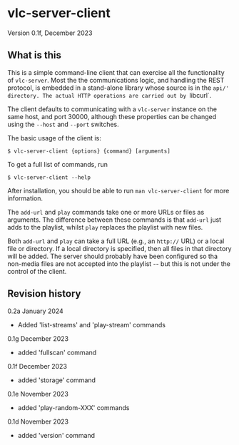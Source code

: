 # vlc-server-client

Version 0.1f, December 2023

## What is this

This is a simple command-line client that can exercise all the functionality
of `vlc-server`. Most the the communications logic, and handling the
REST protocol, is embedded in a stand-alone library whose source is
in the `api/' directory. The actual HTTP operations are carried out by
`libcurl`. 

The client defaults to communicating with a `vlc-server` instance on
the same host, and port 30000, although these properties can be
changed using the `--host` and `--port` switches. 

The basic usage of the client is:

    $ vlc-server-client {options} {command} [arguments]

To get a full list of commands, run

    $ vlc-server-client --help

After installation, you should be able to run `man vlc-server-client`
for more information.

The `add-url` and `play` commands take one or more URLs or files as 
arguments. The difference between these commands is that `add-url` just
adds to the playlist, whilst `play` replaces the playlist with new files.

Both `add-url` and `play` can take a full URL (e.g., an `http://` URL) or
a local file or directory. If a local directory is specified, then
all files in that directory will be added. The server should probably
have been configured so tha non-media files are not accepted into
the playlist -- but this is not under the control of the client.

## Revision history

0.2a January 2024
- Added 'list-streams' and 'play-stream' commands

0.1g December 2023
- added 'fullscan' command

0.1f December 2023
- added 'storage' command

0.1e November 2023
- added 'play-random-XXX' commands

0.1d November 2023
- added 'version' command



